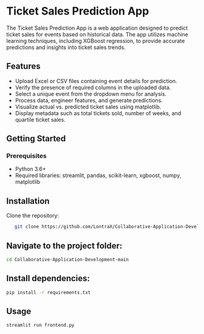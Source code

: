 # Ticket Sales Prediction App

The Ticket Sales Prediction App is a web application designed to predict ticket sales for events based on historical data. The app utilizes machine learning techniques, including XGBoost regression, to provide accurate predictions and insights into ticket sales trends.

## Features

- Upload Excel or CSV files containing event details for prediction.
- Verify the presence of required columns in the uploaded data.
- Select a unique event from the dropdown menu for analysis.
- Process data, engineer features, and generate predictions.
- Visualize actual vs. predicted ticket sales using matplotlib.
- Display metadata such as total tickets sold, number of weeks, and quartile ticket sales.

## Getting Started

### Prerequisites

- Python 3.6+
- Required libraries: streamlit, pandas, scikit-learn, xgboost, numpy, matplotlib

## Installation

Clone the repository:

```bash
   git clone https://github.com/LontraX/Collaborative-Application-Development.git
```
## Navigate to the project folder:
```bash
cd Collaborative-Application-Development-main
```
## Install dependencies:
```bash
pip install -r requirements.txt
```
## Usage
```bash
streamlit run frontend.py
```



